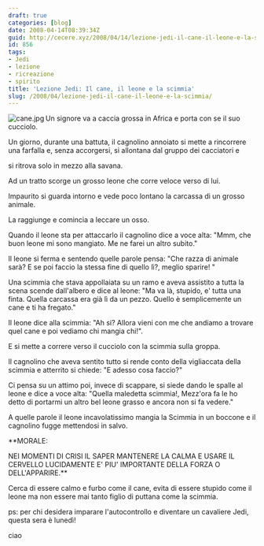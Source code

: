 ```yaml
---
draft: true
categories: [blog]
date: 2008-04-14T08:39:34Z
guid: http://cecere.xyz/2008/04/14/lezione-jedi-il-cane-il-leone-e-la-scimmia/
id: 856
tags:
- Jedi
- lezione
- ricreazione
- spirito
title: 'Lezione Jedi: Il cane, il leone e la scimmia'
slug: /2008/04/lezione-jedi-il-cane-il-leone-e-la-scimmia/
---
```


<img src='http://cecere.xyz/wp-content/uploads/sites/3/2008/04/cane.jpg' alt='cane.jpg' align="left" />Un signore va a caccia grossa in Africa e porta con se il suo cucciolo.
  
Un giorno, durante una battuta, il cagnolino annoiato si mette a rincorrere una farfalla e, senza accorgersi, si allontana dal gruppo dei cacciatori e
  
si ritrova solo in mezzo alla savana.
  
Ad un tratto scorge un grosso leone che corre veloce verso di lui.
  
Impaurito si guarda intorno e vede poco lontano la carcassa di un grosso animale.
  
La raggiunge e comincia a leccare un osso.
  
Quando il leone sta per attaccarlo il cagnolino dice a voce alta: "Mmm, che buon leone mi sono mangiato. Me ne farei un altro subito."
  
Il leone si ferma e sentendo quelle parole pensa: "Che razza di animale sarà? E se poi faccio la stessa fine di quello lì?, meglio sparire! "
  
Una scimmia che stava appollaiata su un ramo e aveva assistito a tutta la scena scende dall'albero e dice al leone: "Ma va là, stupido, e' tutta una finta. Quella carcassa era già lì da un pezzo. Quello è semplicemente un cane e ti ha fregato."
  
Il leone dice alla scimmia: "Ah si? Allora vieni con me che andiamo a trovare quel cane e poi vediamo chi mangia chi!".
  
E si mette a correre verso il cucciolo con la scimmia sulla groppa.
  
Il cagnolino che aveva sentito tutto si rende conto della vigliaccata della scimmia e atterrito si chiede: "E adesso cosa faccio?"
  
Ci pensa su un attimo poi, invece di scappare, si siede dando le spalle al leone e dice a voce alta: "Quella maledetta scimmia!, Mezz'ora fa le ho detto di portarmi un altro bel leone grasso e ancora non si fa vedere."
  
A quelle parole il leone incavolatissimo mangia la Scimmia in un boccone e il cagnolino fugge mettendosi in salvo.

**MORALE:
  
NEI MOMENTI DI CRISI IL SAPER MANTENERE LA CALMA E USARE IL CERVELLO LUCIDAMENTE E' PIU' IMPORTANTE DELLA FORZA O DELL'APPARIRE.**

Cerca di essere calmo e furbo come il cane, evita di essere stupido come il leone ma non essere mai tanto figlio di puttana come la scimmia.

ps: per chi desidera imparare l'autocontrollo e diventare un cavaliere Jedi, questa sera è lunedì!
  
ciao